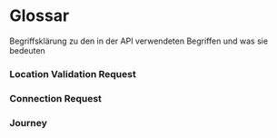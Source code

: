# Glossar

Begriffsklärung zu den in der API verwendeten Begriffen und was sie bedeuten


### Location Validation Request

### Connection Request

### Journey